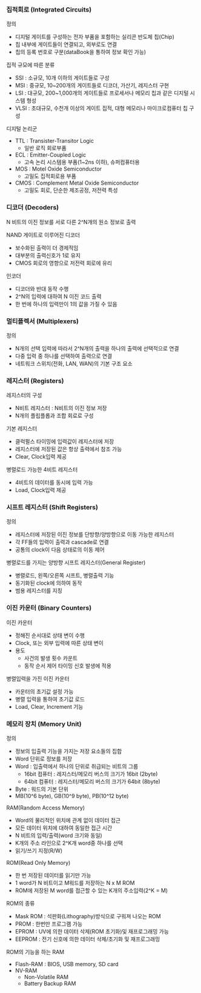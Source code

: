### 집적회로 (Integrated Circuits)

정의
- 디지털 게이트를 구성하는 전자 부품을 포함하는 실리콘 반도체 칩(Chip)
- 칩 내부에 게이트들이 연결되고, 외부로도 연결
- 칩의 등록 번호로 구분(dataBook을 통하여 정보 확인 가능)

집적 규모에 따른 분류
- SSI : 소규모, 10개 이하의 게이트들로 구성
- MSI : 중규모, 10~200개의 게이트들로 디코더, 가산기, 레지스터 구현
- LSI : 대규모, 200~1,000개의 게이트들로 프로세서나 메모리 칩과 같은 디지털 시스템 형성
- VLSI : 초대규모, 수천개 이상의 게이트 집적, 대형 메모리나 마이크로컴퓨터 칩 구성

디지털 논리군 
- TTL : Transister-Transitor Logic
    - 일반 로직 회로부품
- ECL : Emitter-Coupled Logic
    - 고속 논리 시스템용 부품(1~2ns 이하), 슈퍼컴퓨터용
- MOS : Motel Oxide Semiconductor
    - 고밀도 집적회로용 부품
- CMOS : Complement Metal Oxide Semiconductor
    - 고밀도 회로, 단순한 제조공정, 저전력 특성

### 디코더 (Decoders)

N 비트의 이진 정보를 서로 다른 2^N개의 원소 정보로 출력

NAND 게이트로 이루어진 디코더
- 보수화된 출력이 더 경제적임
- 대부분의 출력신호가 1로 유지
- CMOS 회로의 영향으로 저전력 회로에 유리

인코더
- 디코더와 반대 동작 수행
- 2^N의 입력에 대하여 N 이진 코드 출력
- 한 번에 하나의 입력만이 1의 값을 가질 수 있음

### 멀티플렉서 (Multiplexers)

정의
- N개의 선택 입력에 따라서 2^N개의 출력을 하나의 출력에 선택적으로 연결
- 다중 입력 중 하나를 선택하여 출력으로 연결
- 네트워크 스위치(전화, LAN, WAN)의 기본 구조 요소

### 레지스터 (Registers)

레지스터의 구성
- N비트 레지스터 : N비트의 이진 정보 저장
- N개의 플립플롭과 조합 회로로 구성

기본 레지스터
- 클럭펄스 타이밍에 입력값이 레지스터에 저장
- 레지스터에 저장된 값은 항상 출력에서 참조 가능
- Clear, Clock입력 제공

병렬로드 가능한 4비트 레지스터
- 4비트의 데이터를 동시에 입력 가능
- Load, Clock입력 제공

### 시프트 레지스터 (Shift Registers)

정의
- 레지스터에 저장된 이진 정보를 단방향/양방향으로 이동 가능한 레지스터
- 각 FF들의 입력이 출력과 cascade로 연결
- 공통의 clock이 다음 상태로의 이동 제어

병렬로드를 가지는 양방향 시프트 레지스터(General Register)
- 병렬로드, 왼쪽/오른쪽 시프트, 병렬출력 기능
- 동기화된 clock에 의하여 동작
- 범용 레지스터를 지칭

### 이진 카운터 (Binary Counters)

이진 카운터
- 정해진 순서대로 상태 변이 수행
- Clock, 또는 외부 입력에 따른 상태 변이
- 용도
    - 사건의 발생 횟수 카운트
    - 동작 순서 제어 타이밍 신호 발생에 적용

병렬입력을 가진 이진 카운터
- 카운터의 초기값 설정 가능
- 병렬 입력을 통하여 초기값 로드
- Load, Clear, Increment 기능

### 메모리 장치 (Memory Unit)

정의
- 정보의 입출력 기능을 가지는 저장 요소들의 집합
- Word 단위로 정보를 저장
- Word : 입출력에서 하나의 단위로 취급되는 비트의 그룹
    - 16bit 컴퓨터 : 레지스터/메모리 버스의 크기가 16bit (2byte)
    - 64bit 컴퓨터 : 레지스터/메모리 버스의 크기가 64bit (8byte)
- Byte : 워드의 기본 단위
- MB(10^6 byte), GB(10^9 byte), PB(10^12 byte)

RAM(Random Access Memory)
- Word의 물리적인 위치에 관계 없이 데이터 접근
- 모든 데이터 위치에 대하여 동일한 접근 시간
- N 비트의 입력/출력(word 크기와 동일)
- K개의 주소 라인으로 2^K개 word중 하나를 선택
- 읽기/쓰기 지정(R/W)

ROM(Read Only Memory)
- 한 번 저장된 데이터를 읽기만 가능
- 1 word가 N 비트이고 M워드를 저장하는 N x M ROM
- ROM에 저장된 M word를 접근할 수 있는 K개의 주소입력(2^K = M)

ROM의 종류
- Mask ROM : 석판화(Lithography)방식으로 구워져 나오는 ROM
- PROM : 한번만 프로그램 가능
- EPROM : UV에 의한 데이터 삭제(ROM 초기화)및 재프로그래밍 가능
- EEPROM : 전기 신호에 의한 데이터 삭제/초기화 및 재프로그래밍

ROM의 기능을 하는 RAM
- Flash-RAM : BIOS, USB memory, SD card
- NV-RAM
    - Non-Volatile RAM
    - Battery Backup RAM


